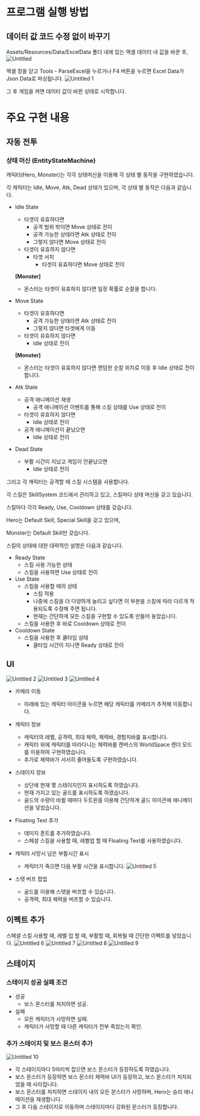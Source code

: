 # 프로그램 실행 방법

## 데이터 값 코드 수정 없이 바꾸기

Assets/Resources/Data/ExcelData 폴더 내에 있는 엑셀 데이터 내 값을 바꾼 후, 
![Untitled](https://github.com/user-attachments/assets/38648404-f4a2-4234-9737-40fcbf696e13)

엑셀 창을 닫고 Tools - ParseExcel을 누르거나 F4 버튼을 누르면 Excel Data가 Json Data로 파싱됩니다.
![Untitled 1](https://github.com/user-attachments/assets/4543f49b-b0e6-4009-b098-cc08903b65b5)

그 후 게임을 켜면 데이터 값이 바뀐 상태로 시작합니다.

# 주요 구현 내용

## 자동 전투

### 상태 머신 (EntityStateMachine)

캐릭터(Hero, Monster)는 각각 상태머신을 이용해 각 상태 별 동작을 구현하였습니다.

각 캐릭터는 Idle, Move, Atk, Dead 상태가 있으며, 각 상태 별 동작은 다음과 같습니다.

- Idle State
    - 타겟이 유효하다면
        - 공격 범위 밖이면 Move 상태로 전이
        - 공격 가능한 상태라면 Atk 상태로 전이
        - 그렇지 않다면 Move 상태로 전이
    - 타겟이 유효하지 않다면
        - 타겟 서치
            - 타겟이 유효하다면 Move 상태로 전이
    
    **[Monster]**
    
    - 몬스터는 타겟이 유효하지 않다면 일정 확률로 순찰을 합니다.
    
- Move State
    - 타겟이 유효하다면
        - 공격 가능한 상태라면 Atk 상태로 전이
        - 그렇지 않다면 타겟에게 이동
    - 타겟이 유효하지 않다면
        - Idle 상태로 전이
    
    **[Monster]**
    
    - 몬스터는 타겟이 유효하지 않다면 랜덤한 순찰 위치로 이동 후 Idle 상태로 전이합니다.
- Atk State
    - 공격 애니메이션 재생
        - 공격 애니메이션 이벤트를 통해 스킬 상태를 Use 상태로 전이
    - 타겟이 유효하지 않다면
        - Idle 상태로 전이
    - 공격 애니메이션이 끝났으면
        - Idle 상태로 전이
- Dead State
    - 부활 시간이 지났고 게임이 안끝났으면
        - Idle 상태로 전이

그리고 각 캐릭터는 공격할 때 스킬 시스템을 사용합니다.

각 스킬은 SkillSystem 코드에서 관리하고 있고, 스킬마다 상태 머신을 갖고 있습니다.

스킬마다 각각 Ready, Use, Cooldown 상태를 갖습니다.

Hero는 Default Skill, Special Skill을 갖고 있으며,

Monster는 Default Skill만 갖습니다.

스킬의 상태에 대한 대략적인 설명은 다음과 같습니다.

- Ready State
    - 스킬 사용 가능한 상태
    - 스킬을 사용하면 Use 상태로 전이
- Use State
    - 스킬을 사용할 때의 상태
        - 스킬 적용
        - 나중에 스킬을 더 다양하게 늘리고 싶다면 이 부분을 스킬에 따라 다르게 적용되도록 수정해 주면 됩니다.
        - 현재는 간단하게 모든 스킬을 구현할 수 있도록 만들어 놓았습니다.
    - 스킬을 사용한 후 바로 Cooldown 상태로 전이
- Cooldown State
    - 스킬을 사용한 후 쿨타임 상태
        - 쿨타임 시간이 지나면 Ready 상태로 전이

## UI
![Untitled 2](https://github.com/user-attachments/assets/861dcd14-7c08-4fd2-9fb4-2a4aa9204fe4)
![Untitled 3](https://github.com/user-attachments/assets/d8a852eb-4428-44bc-ba81-c2c75ee76b11)
![Untitled 4](https://github.com/user-attachments/assets/aca70e21-a7a6-44bb-a539-04a1aa5ea2d1)

- 카메라 이동
    - 아래에 있는 캐릭터 아이콘을 누르면 해당 캐릭터를 카메라가 추적해 이동합니다.
- 캐릭터 정보
    - 캐릭터의 레벨, 공격력, 최대 체력, 체력바, 경험치바를 표시합니다.
    - 캐릭터 위에 캐릭터를 따라다니는 체력바를 캔버스의 WorldSpace 렌더 모드를 이용하여 구현하였습니다.
    - 추가로 체력바가 서서히 줄어들도록 구현하였습니다.
- 스테이지 정보
    - 상단에 현재 몇 스테이지인지 표시하도록 하였습니다.
    - 현재 가지고 있는 골드를 표시하도록 하였습니다.
    - 골드의 수량이 바뀔 때마다 두트윈을 이용해 간단하게 골드 아이콘에 애니메이션을 넣었습니다.
- Floating Text 추가
    - 데미지 폰트를 추가하였습니다.
    - 스페셜 스킬을 사용할 때, 레벨업 할 때 Floating Text를 사용하였습니다.
- 캐릭터 사망시 남은 부활시간 표시
    - 캐릭터가 죽으면 다음 부활 시간을 표시합니다.
    ![Untitled 5](https://github.com/user-attachments/assets/984e2eb3-1994-4c91-ac64-ce5bc13b2fd5)

- 스탯 버프 팝업
    - 골드를 이용해 스탯을 버프할 수 있습니다.
    - 공격력, 최대 체력을 버프할 수 있습니다.
    

## 이펙트 추가

스페셜 스킬 사용할 때, 레벨 업 할 때, 부활할 때, 회복될 때 간단한 이펙트를 넣었습니다.
![Untitled 6](https://github.com/user-attachments/assets/8f774f9f-f4ef-4da8-bb6b-cec21b12420a)
![Untitled 7](https://github.com/user-attachments/assets/e16a98e7-288d-405b-ab5c-ef072f9f1459)
![Untitled 8](https://github.com/user-attachments/assets/dfa08e5d-4bac-4840-9d08-2d4fba8eda18)
![Untitled 9](https://github.com/user-attachments/assets/dc9da723-e9a6-4eec-880f-cfaadd8ee050)

## 스테이지

### 스테이지 성공 실패 조건

- 성공
    - 보스 몬스터를 처치하면 성공.
- 실패
    - 모든 캐릭터가 사망하면 실패.
    - 캐릭터가 사망할 때 다른 캐릭터가 전부 죽었는지 확인.

### 추가 스테이지 및 보스 몬스터 추가
![Untitled 10](https://github.com/user-attachments/assets/dc263f98-e594-47bf-b4ae-f84c2ecf4944)

- 각 스테이지마다 5마리씩 잡으면 보스 몬스터가 등장하도록 하였습니다.
- 보스 몬스터가 등장하면 보스 몬스터 체력바 UI가 등장하고, 보스 몬스터가 처치되었을 때 사라집니다.
- 보스 몬스터를 처치하면 스테이지 내의 모든 몬스터가 사망하며, Hero는 승리 애니메이션을 재생합니다.
- 그 후 다음 스테이지로 이동하며 스테이지마다 강화된 몬스터가 등장합니다.
